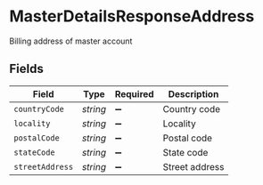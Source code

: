 # MasterDetailsResponseAddress

Billing address of master account


## Fields

| Field              | Type               | Required           | Description        |
| ------------------ | ------------------ | ------------------ | ------------------ |
| `countryCode`      | *string*           | :heavy_minus_sign: | Country code       |
| `locality`         | *string*           | :heavy_minus_sign: | Locality           |
| `postalCode`       | *string*           | :heavy_minus_sign: | Postal code        |
| `stateCode`        | *string*           | :heavy_minus_sign: | State code         |
| `streetAddress`    | *string*           | :heavy_minus_sign: | Street address     |